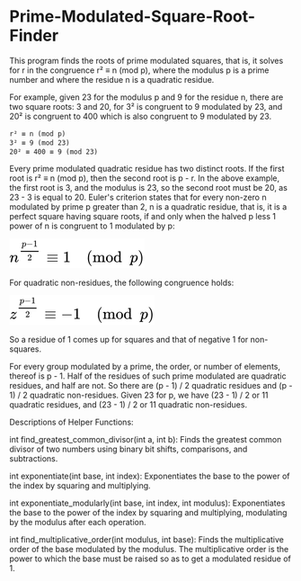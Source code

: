 # Prime-Modulated-Square-Root-Finder

This program finds the roots of prime modulated squares, that is, it solves for r in the congruence r² ≡ n (mod p), where the modulus p is a prime number and where the residue n is a quadratic residue.

For example, given 23 for the modulus p and 9 for the residue n, there are two square roots: 3 and 20, for 3² is congruent to 9 modulated by 23, and 20² is congruent to 400 which is also congruent to 9 modulated by 23.

    r² ≡ n (mod p)
    3² ≡ 9 (mod 23)
    20² ≡ 400 ≡ 9 (mod 23)

Every prime modulated quadratic residue has two distinct roots. If the first root is r² ≡ n (mod p), then the second root is p - r. In the above example, the first root is 3, and the modulus is 23, so the second root must be 20, as 23 - 3 is equal to 20. Euler's criterion states that for every non-zero n modulated by prime p greater than 2, n is a quadratic residue, that is, it is a perfect square having square roots, if and only when the halved p less 1 power of n is congruent to 1 modulated by p:

![quadratic residue](assets/quadratic_residue.svg)

For quadratic non-residues, the following congruence holds:

![quadratic non-residue](assets/quadratic_nonresidue.svg)

So a residue of 1 comes up for squares and that of negative 1 for non-squares.

For every group modulated by a prime, the order, or number of elements, thereof is p - 1. Half of the residues of such prime modulated are quadratic residues, and half are not. So there are (p - 1) / 2 quadratic residues and (p - 1) / 2 quadratic non-residues. Given 23 for p, we have (23 - 1) / 2 or 11 quadratic residues, and (23 - 1) / 2 or 11 quadratic non-residues.

Descriptions of Helper Functions:

int find_greatest_common_divisor(int a, int b): Finds the greatest common divisor of two numbers using binary bit shifts, comparisons, and subtractions.

int exponentiate(int base, int index): Exponentiates the base to the power of the index by squaring and multiplying.

int exponentiate_modularly(int base, int index, int modulus): Exponentiates the base to the power of the index by squaring and multiplying, modulating by the modulus after each operation.

int find_multiplicative_order(int modulus, int base): Finds the multiplicative order of the base modulated by the modulus. The multiplicative order is the power to which the base must be raised so as to get a modulated residue of 1.

